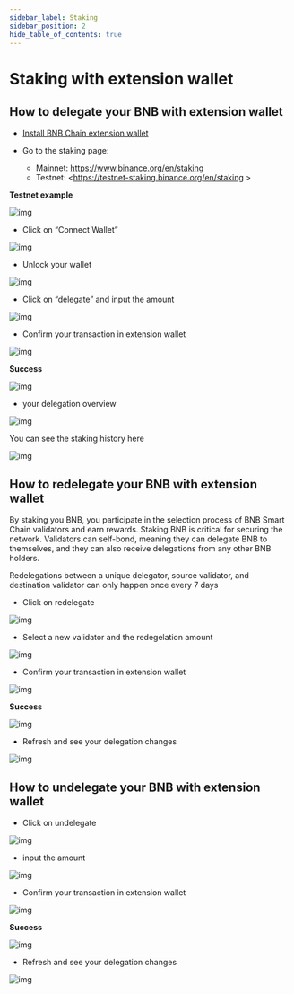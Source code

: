 ```yaml
---
sidebar_label: Staking
sidebar_position: 2
hide_table_of_contents: true
---
```


# Staking with extension wallet

## How to delegate your BNB with extension wallet

- [Install BNB Chain extension wallet](binance.md)
  
- Go to the staking page:

    - Mainnet: <https://www.binance.org/en/staking>
    - Testnet: <https://testnet-staking.binance.org/en/staking >

**Testnet example**

![img](https://lh3.googleusercontent.com/62tAplbV-lv5Hy5-lrUEvkLk29GT_LPpsRmOq-tR5az_1KwVkdLjG__Oxoe2skKSjqkDA7TqGgq1YlPDkXEFiejiD_mSyhLUiyD8O4CCH9nBztTu2ctetdHfXZH85b6Ge9kHEV2Q)

- Click on “Connect Wallet”

![img](https://lh6.googleusercontent.com/4o4Aj53r-LincYLkStkIXTi-wTHuAj4BKkS-Yt7pWokTEfiFtjstvMFHt4yiTr5WrNwsqfUFdhWhsnUDCv11UpogqHo08vd41-o7bcFRLSOlsdGmJmLhdfqNHK6Pge4IToISwU-R)

- Unlock your wallet

![img](https://lh4.googleusercontent.com/rCFd8jPzCspJDYEKO02JvZTVhNPWL1UGZIENnhIJ9_7h-8UXp20PhGxg2xzwNmRKQiFRLnrmMVaTDd1dYAmVk1b2WVG9DBnsuFFYOlpI-xCeZhtObAfgjzVUlmqQ43BWCyPKhwjl)

- Click on “delegate” and input the amount

![img](https://lh4.googleusercontent.com/-mfR40ZPqZ3yih90oXNee4DULAnbV1l3ZWbkGgqgi07tdXDcCFR_5eA5PY23vW_GqO0sXlkwTr_laljPl11COpX0hB4KBA6_dHgGGUqe8y2YxYNECcKZvc75GdW9WlaFJf4zx776)

- Confirm your transaction in extension wallet

![img](https://lh5.googleusercontent.com/U_ji1L_LgRaxKmRHFvvUwtiOb7SXqTZ6GrMiqvK2gR_aS21bVTqgTHp2aF207pKxfZaYd38QFvRau20n8zbd_MZ1_6ktWEoXYbRrf6vSUdp2W1yWfwqWFqbhjvrbGiX1YRMzJj7b)

**Success**

![img](https://lh5.googleusercontent.com/avie7-_5sa8jnI8XdFa1EytOMB9pZVULKQntno3hk3w3MuWJtwE9WNYayKTA0W7mymtJLG5mKZFk42TvUyGa_qSAi5rIH88LL2riKln35loCEHl3ntaqZEspWwUMbOgPdZbhOSp6)

-  your delegation overview

![img](https://lh4.googleusercontent.com/m8hyetwRYQS-HLcubdSkuhjAAFDyWQptswGJKUWaAwcK-m1yVblM-5pXL599ogLJ1DjkKUo75WOzt6JUDxrnUNwNANDa1ZpuyHxlDxRg7enDF8jkhF70SkWeAPq6hAARAcphlaKw)

You can see the staking history here

![img](https://lh5.googleusercontent.com/P3TMkfcn75wK5-DUQNcxl9XGRPhSYFZR561Ov6ko3jH_gnTImh561tYk0keFORWCET28LxhnnU2iChX2CzZd1a0R4tH4_GMKziRpsZWRtHhZeFmi5MF-WE9g0XcWkzLHSxwQggVu)

## How to redelegate your BNB with extension wallet

By staking you BNB, you participate in the selection process of BNB Smart Chain validators and earn rewards. Staking BNB is critical for securing the network. Validators can self-bond, meaning they can delegate BNB to themselves, and they can also receive delegations from any other BNB holders.

Redelegations between a unique delegator, source validator, and destination validator can only happen once every 7 days

- Click on redelegate

![img](https://lh3.googleusercontent.com/mgnbGGdmvIfMyj5_cWTwOtaN-8uQn8t7hBaP5cZ297MH6-KE-v_pWRNl-sGjecPRp-K7eoKa4BvEFLYBvOxoPlO9Weq6RDijN2xvGC6-VhS8poycBwkOSOKGjtmw0jj-S1NdWsB-)

- Select a new validator and the redegelation amount

![img](https://lh4.googleusercontent.com/sQ23rDrcUIccCmjwHp0jgHRqgkJwm_nkPH2cvHiL5guqj3Xk-1VfPxbM_Okx_zCrJswFoaWq03fwFh0ATLKvEvVM-OmgVheFCNHbrK9Plw4tmilNO7UFSLYVBUjExSyrskiuNsPs)

- Confirm your transaction in extension wallet

![img](https://lh6.googleusercontent.com/fSkKxBxzsGcbnKrflFG-mEysjAVV7a4MqbImMKQgN6jgEbvcOLoMET5nWK7rUEEev-9iNTPeqqQb-Vxgk3wXB9WFkA4OHtIkz9VI5mBPmAXxAiIkTYZgs2bTgib-kmnlWeSK0ZpH)

**Success**

![img](https://lh5.googleusercontent.com/SyWHb2uqlxzZcwCLULNTuSAunBTIYrbidK_JEu7xSwmAIFViv8rScXp6ogoJKWPmduqKcOuM_ypt1RPtzgG0L9fIqoEHvtREuVSrYNTRTHuJmIWoz_qJU9O4HppOZ3DmxkRG6gqr)


- Refresh and see your delegation changes

![img](https://lh6.googleusercontent.com/O1FC9Fas2TSwootvC7HoJKR2O6dOLpxsKtf9px-k7DLlsZHNWuyJ_fQkvWEvtRQQNBxbP5iKN1EHbbj1SD3RQXYeh_vFYzlISAfBkErbvDmTU_hprGw3dTamm9Pmfzr84Kh7A3hm)

## How to undelegate your BNB with extension wallet

- Click on undelegate

![img](https://lh6.googleusercontent.com/FsvTIitDmIut49wYjPr6-gKRrQSx__IBKE7Ga74Uk1SPdH1WmuPFA50WLdsUmd8B78V9kemXA91F01rocBD53M0whofHnkMVE4bkydOdu8-ooGiNS9UlkN1Dv-KZnbcu_imph6_6)

- input the amount

![img](https://lh3.googleusercontent.com/dMuio1mZQGq4AmKKR-GPLYkBFLl3U2F4G-Ddm8qKKAdD682LjIMI97rCzx-GFd4pxMcsVvCwszUXUbxnO-txr3bmHd3EcqL1Qw-mqMG61S0Tj49VA7toQmyd8rDqPqYo24kK2mow)

- Confirm your transaction in extension wallet

![img](https://lh6.googleusercontent.com/2BBgV-Em4WudnNIeYPHGqxNSYKL0W-jW6-MFZ0L4sC7xl7TVSIccV6lslr6uJrnP28W9D7O9Qkr5MUhLp48aew1-tI-pD8gW_1aorPr7BX8l9v75zd9KaXWV1U3bzwjN4yyxAA0o)


**Success**

![img](https://lh3.googleusercontent.com/KneZHA6Hkm1SudGWIR-7Vl8F5N2tlj7QTQ5-f-Twyn79RgsoFPhBBIkwrVl5OLOYbbRSYXQ4gguJUqlczSiW7qGarqN-Kag6NyC7eD3P8-2QCOX6f0YGDJrWQnDRDOw0ElkCkAgM)

- Refresh and see your delegation changes

![img](https://lh5.googleusercontent.com/EoteDGogJ7oGrTsixAXmc8aPxBivv_aODogbaKoSfAFVZEJJPeGFR0NJowM5f7U7plYWYN4sQ-mw-5U_6qLh3-7IiY88KWNNqCbX-BHmabyTUXefIrM30AjwAwDngKRsgJTb4EN1)
